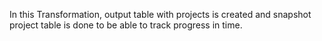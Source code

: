 In this Transformation, output table with projects is created and snapshot project table is done to be able to track progress in time.